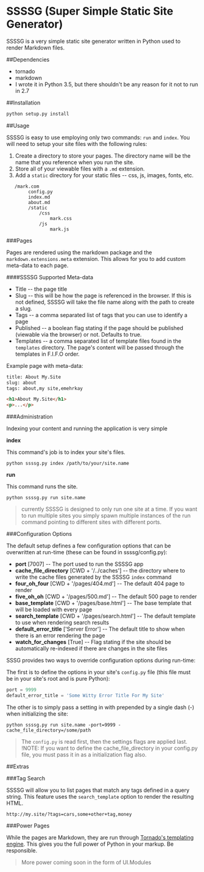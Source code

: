 # SSSSG (Super Simple Static Site Generator)

SSSSG is a very simple static site generator written in Python used to render Markdown files.

##Dependencies

* tornado
* markdown
* I wrote it in Python 3.5, but there shouldn't be any reason for it not to run in 2.7

##Installation

```python
python setup.py install
```

##Usage

SSSSG is easy to use employing only two commands: `run` and `index`. You will need to setup your site files with the following rules:

1. Create a directory to store your pages. The directory name will be the name that you reference when you run the site.
2. Store all of your viewable files with a `.md` extension.
3. Add a `static` directory for your static files -- css, js, images, fonts, etc.

```
   /mark.com
        config.py
        index.md
        about.md
        /static
            /css
                mark.css
            /js
                mark.js
```

###Pages

Pages are rendered using the markdown package and the `markdown.extensions.meta` extension. This allows for you to add custom meta-data to each page.

####SSSSG Supported Meta-data

* Title -- the page title
* Slug -- this will be how the page is referenced in the browser. If this is not defined, SSSSG will take the file name along with the path to create a slug.
* Tags -- a comma separated list of tags that you can use to identify a page
* Published -- a boolean flag stating if the page should be published (viewable via the browser) or not. Defaults to true.
* Templates -- a comma separated list of template files found in the `templates` directory. The page's content will be passed through the templates in F.I.F.O order.

Example page with meta-data:

```html
title: About My.Site
slug: about
tags: about,my site,emehrkay

<h1>About My.Site</h1>
<p>...</p>
```

###Administration

Indexing your content and running the application is very simple

__index__

This command's job is to index your site's files.

```
python ssssg.py index /path/to/your/site.name
```

__run__

This command runs the site.

```
python ssssg.py run site.name
```

> currently SSSSG is designed to only run one site at a time. If you want to run multiple sites you simply spawn multiple instances of the run command pointing to different sites with different ports.


###Configuration Options

The default setup defines a few configuration options that can be overwritten at run-time (these can be found in ssssg/config.py):

* __port__ [7007] -- The port used to run the SSSSG app
* __cache\_file_directory__ [CWD + '/../caches'] -- the directory where to write the cache files generated by the SSSSG `index` command
* __four\_oh_four__ [CWD + '/pages/404.md'] -- The default 404 page to render
* __five\_oh_oh__ [CWD + '/pages/500.md'] -- The default 500 page to render
* __base\_template__ [CWD + '/pages/base.html'] -- The base template that will be loaded with every page
* __search\_template__ [CWD + '/pages/search.html'] -- The default template to use when rendering search results
* __default\_error_title__ ['Server Error'] -- The default title to show when there is an error rendering the page
* __watch\_for_changes__ [True] -- Flag stating if the site should be automatically re-indexed if there are changes in the site files

SSSG provides two ways to override configuration options during run-time:

The first is to define the options in your site's `config.py` file (this file must be in your site's root and is pure Python):

```python
port = 9999
default_error_title = 'Some Witty Error Title For My Site'
```

The other is to simply pass a setting in with prepended by a single dash (-) when initializing the site:

```
python ssssg.py run site.name -port=9999 -cache_file_directory=/some/path
```

> The `config.py` is read first, then the settings flags are applied last.
> !NOTE: If you want to define the cache_file_directory in your config.py file, you must pass it in as a initialization flag also. 


##Extras

###Tag Search

SSSSG will allow you to list pages that match any tags defined in a query string. This feature uses the `search_template` option to render the resulting HTML.

```
http://my.site/?tags=cars,some+other+tag,money
```

###Power Pages

While the pages are Markdown, they are run through [Tornado's templating engine](http://www.tornadoweb.org/en/stable/guide/templates.html). This gives you the full power of Python in your markup. Be responsible.

> More power coming soon in the form of UI.Modules
